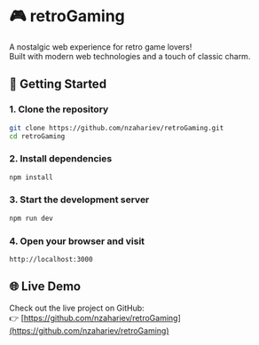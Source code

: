 # 🎮 retroGaming

A nostalgic web experience for retro game lovers!  
Built with modern web technologies and a touch of classic charm.

## 🚀 Getting Started

### 1. Clone the repository

```bash
git clone https://github.com/nzahariev/retroGaming.git
cd retroGaming
```

### 2. Install dependencies

```bash
npm install
```

### 3. Start the development server

```bash
npm run dev
```

### 4. Open your browser and visit

```
http://localhost:3000
```

## 🌐 Live Demo

Check out the live project on GitHub:  
👉 [https://github.com/nzahariev/retroGaming](https://github.com/nzahariev/retroGaming)
